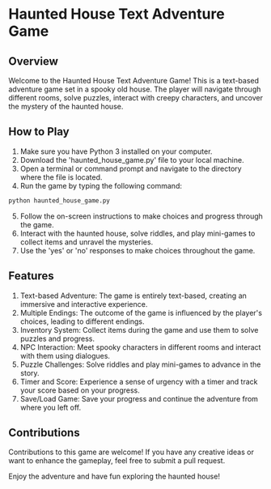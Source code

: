 # Haunted House Text Adventure Game

## Overview

Welcome to the Haunted House Text Adventure Game! This is a text-based adventure game set in a spooky old house. The player will navigate through different rooms, solve puzzles, interact with creepy characters, and uncover the mystery of the haunted house.

## How to Play

1. Make sure you have Python 3 installed on your computer.
2. Download the 'haunted_house_game.py' file to your local machine.
3. Open a terminal or command prompt and navigate to the directory where the file is located.
4. Run the game by typing the following command:

```bash
python haunted_house_game.py
```

5. Follow the on-screen instructions to make choices and progress through the game.
6. Interact with the haunted house, solve riddles, and play mini-games to collect items and unravel the mysteries.
7. Use the 'yes' or 'no' responses to make choices throughout the game.

## Features

1. Text-based Adventure: The game is entirely text-based, creating an immersive and interactive experience.
2. Multiple Endings: The outcome of the game is influenced by the player's choices, leading to different endings.
3. Inventory System: Collect items during the game and use them to solve puzzles and progress.
4. NPC Interaction: Meet spooky characters in different rooms and interact with them using dialogues.
5. Puzzle Challenges: Solve riddles and play mini-games to advance in the story.
6. Timer and Score: Experience a sense of urgency with a timer and track your score based on your progress.
7. Save/Load Game: Save your progress and continue the adventure from where you left off.

## Contributions

Contributions to this game are welcome! If you have any creative ideas or want to enhance the gameplay, feel free to submit a pull request.

Enjoy the adventure and have fun exploring the haunted house!

